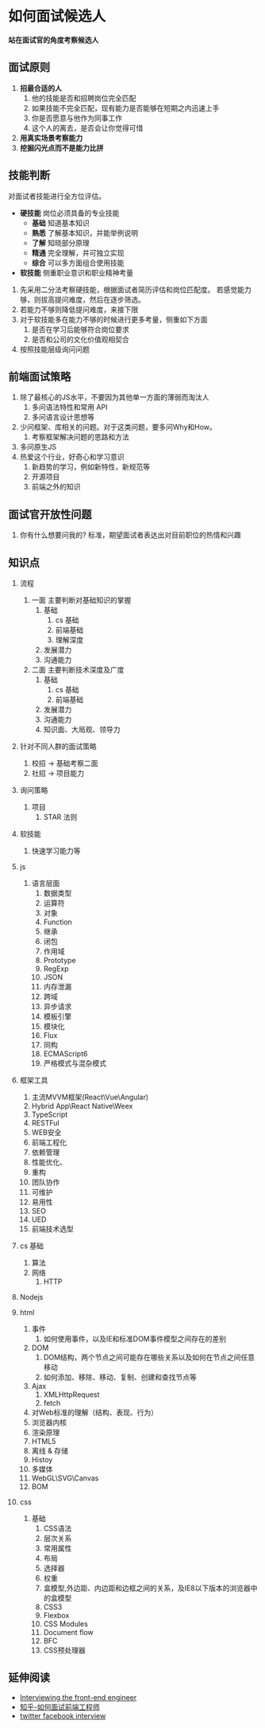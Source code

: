 # 如何面试候选人

**站在面试官的角度考察候选人**

## 面试原则

1. **招最合适的人**
   1. 他的技能是否和招聘岗位完全匹配
   2. 如果技能不完全匹配，现有能力是否能够在短期之内迅速上手
   3. 你是否愿意与他作为同事工作
   4. 这个人的离去，是否会让你觉得可惜
2. **用真实场景考察能力**
3. **挖掘闪光点而不是能力比拼**

## 技能判断

对面试者技能进行全方位评估。

* **硬技能** 岗位必须具备的专业技能
  * **基础** 知道基本知识
  * **熟悉** 了解基本知识，并能举例说明
  * **了解** 知晓部分原理
  * **精通** 完全理解，并可独立实现
  * **综合** 可以多方面组合使用技能
* **软技能** 侧重职业意识和职业精神考量

1. 先采用二分法考察硬技能，根据面试者简历评估和岗位匹配度。
若感觉能力够，则拔高提问难度，然后在逐步筛选。
2. 若能力不够则降低提问难度，来接下限
3. 对于软技能多在能力不够的时候进行更多考量，侧重如下方面
   1. 是否在学习后能够符合岗位要求
   2. 是否和公司的文化价值观相契合
4. 按照技能层级询问问题

## 前端面试策略

1. 除了最核心的JS水平，不要因为其他单一方面的薄弱而淘汰人
   1. 多问语法特性和常用 API
   2. 多问语言设计思想等
2. 少问框架、库相关的问题。对于这类问题，要多问Why和How。
   1. 考察框架解决问题的思路和方法
3. 多问原生JS
4. 热爱这个行业，好奇心和学习意识
   1. 新趋势的学习，例如新特性，新规范等
   2. 开源项目
   3. 前端之外的知识

## 面试官开放性问题

1. 你有什么想要问我的?
标准，期望面试者表达出对目前职位的热情和兴趣

## 知识点

1. 流程
   1. 一面 主要判断对基础知识的掌握
      1. 基础
         1. cs 基础
         2. 前端基础
         3. 理解深度
      2. 发展潜力
      3. 沟通能力
   2. 二面 主要判断技术深度及广度
      1. 基础
         1. cs 基础
         2. 前端基础
      2. 发展潜力
      3. 沟通能力
      4. 知识面、大局观、领导力
2. 针对不同人群的面试策略
   1. 校招 -> 基础考察二面
   2. 社招 -> 项目能力
3. 询问策略
   1. 项目
      1. STAR 法则

4. 软技能
   1. 快速学习能力等
5. js
   1. 语言层面
      1. 数据类型
      2. 运算符
      3. 对象
      4. Function
      5. 继承
      6. 闭包
      7. 作用域
      8. Prototype
      9. RegExp
      10. JSON
      11. 内存泄漏
      12. 跨域
      13. 异步请求
      14. 模板引擎
      15. 模块化
      16. Flux
      17. 同构
      18. ECMAScript6
      19. 严格模式与混杂模式
1. 框架工具
      1. 主流MVVM框架(React\Vue\Angular)
      2. Hybrid App\React Native\Weex
      3. TypeScript
      4. RESTFul
      5. WEB安全
      6. 前端工程化
      7. 依赖管理
      8. 性能优化、
      9. 重构
      10. 团队协作
      11. 可维护
      12. 易用性
      13. SEO
      14. UED
      15. 前端技术选型
6. cs 基础
   1. 算法
   2. 网络
      1. HTTP
7. Nodejs
8. html
   1. 事件
      1. 如何使用事件，以及IE和标准DOM事件模型之间存在的差别
   2. DOM
       1. DOM结构，两个节点之间可能存在哪些关系以及如何在节点之间任意移动
       2. 如何添加、移除、移动、复制、创建和查找节点等
   3. Ajax
       1. XMLHttpRequest
       2. fetch
   4. 对Web标准的理解（结构、表现、行为）
   5. 浏览器内核
   6. 渲染原理
   7. HTML5
   8. 离线 & 存储
   9. Histoy
   10. 多媒体
   11. WebGL\SVG\Canvas
   12. BOM
9. css
   1. 基础
      1. CSS语法
      2. 层次关系
      3. 常用属性
      4. 布局
      5. 选择器
      6. 权重
      7. 盒模型,外边距、内边距和边框之间的关系，及IE8以下版本的浏览器中的盒模型
      8. CSS3
      9. Flexbox
      10. CSS Modules
      11. Document flow
      12. BFC
      13. CSS预处理器

## 延伸阅读

* [Interviewing the front-end engineer](https://humanwhocodes.com/blog/2010/01/05/interviewing-the-front-end-engineer/)
* [知乎-如何面试前端工程师](https://www.zhihu.com/question/19568008)
* [twitter facebook interview](https://twitter.com/dan_abramov/status/1095133998584602626)

